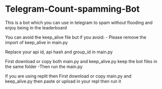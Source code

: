# Telegram-Count-spamming-Bot
This is a bot which you can use in telegram to spam without flooding and enjoy being in the leaderboard


You can avoid the keep_alive file but if you avoid: - Please remove the import of keep_alive in main.py

Replace your api id, api hash and group_id in main.py

First download or copy both main.py and keep_alive.py keep the bot files in the same folder -Then run the main.py

If you are using replit then
First download or copy main.py and keep_alive.py then paste or upload in your repl
then run it
